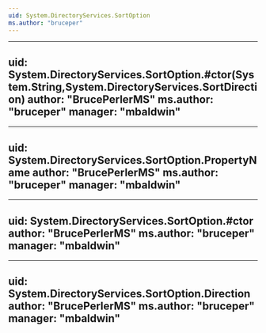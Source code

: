 ```yaml
---
uid: System.DirectoryServices.SortOption
ms.author: "bruceper"
---
```


---
uid: System.DirectoryServices.SortOption.#ctor(System.String,System.DirectoryServices.SortDirection)
author: "BrucePerlerMS"
ms.author: "bruceper"
manager: "mbaldwin"
---

---
uid: System.DirectoryServices.SortOption.PropertyName
author: "BrucePerlerMS"
ms.author: "bruceper"
manager: "mbaldwin"
---

---
uid: System.DirectoryServices.SortOption.#ctor
author: "BrucePerlerMS"
ms.author: "bruceper"
manager: "mbaldwin"
---

---
uid: System.DirectoryServices.SortOption.Direction
author: "BrucePerlerMS"
ms.author: "bruceper"
manager: "mbaldwin"
---
